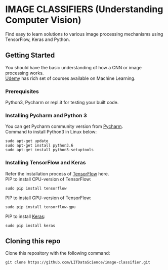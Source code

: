 # IMAGE CLASSIFIERS (Understanding Computer Vision)

Find easy to learn solutions to various image processing mechanisms using TensorFlow, Keras and Python.
## Getting Started

You should have the basic understanding of how a CNN or image processing works.<br />
[Udemy](https://udemy.com) has rich set of courses available on Machine Learning.   

### Prerequisites

Python3, Pycharm or repl.it for testing your built code.

### Installing Pycharm and Python 3

You can get Pycharm community version from [Pycharm](https://www.jetbrains.com/pycharm/).<br />
Command to install Python3 in Linux below:
 
```
sudo apt-get update
sudo apt-get install python3.6
sudo apt-get install python3-setuptools
```

### Installing TensorFlow and Keras

Refer the installation process of [TensorFlow](https://www.tensorflow.org/install/) here.<br />
PIP to install CPU-version of TensorFlow:
 
```
sudo pip install tensorflow
```

PIP to install GPU-version of TensorFlow:
 
```
sudo pip install tensorflow-gpu
```

PIP to install [Keras](https://keras.io/):
 
```
sudo pip install keras
```

## Cloning this repo
Clone this repository with the following command:
```
git clone https://github.com/LITDataScience/image-classifier.git
```